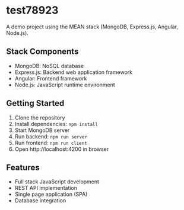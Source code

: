 # test78923

A demo project using the MEAN stack (MongoDB, Express.js, Angular, Node.js).

## Stack Components

- MongoDB: NoSQL database
- Express.js: Backend web application framework
- Angular: Frontend framework
- Node.js: JavaScript runtime environment

## Getting Started

1. Clone the repository
2. Install dependencies: `npm install`
3. Start MongoDB server
4. Run backend: `npm run server`
5. Run frontend: `npm run client`
6. Open http://localhost:4200 in browser

## Features

- Full stack JavaScript development
- REST API implementation
- Single page application (SPA)
- Database integration
